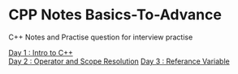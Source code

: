 # CPP Notes Basics-To-Advance
C++ Notes and Practise question for interview practise

[Day 1 : Intro to C++](/Day1/README.md)   
[Day 2 : Operator and Scope Resolution](/Day2/README.md)
[Day 3 : Referance Variable](/Day3/README.md)